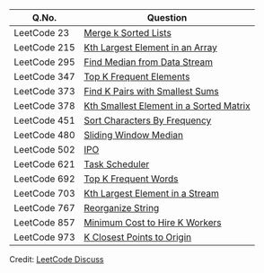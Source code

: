| Q.No. | Question |
| --- | --- |
| LeetCode 23 | [Merge k Sorted Lists](https://grid47.xyz/posts/leetcode-3329-count-substrings-with-k-frequency-characters-ii-solution/) |
| LeetCode 215 | [Kth Largest Element in an Array](https://grid47.xyz/posts/leetcode-3329-count-substrings-with-k-frequency-characters-ii-solution/) |
| LeetCode 295 | [Find Median from Data Stream](https://grid47.xyz/posts/leetcode-3329-count-substrings-with-k-frequency-characters-ii-solution/) |
| LeetCode 347 | [Top K Frequent Elements](https://grid47.xyz/posts/leetcode-3329-count-substrings-with-k-frequency-characters-ii-solution/) |
| LeetCode 373 | [Find K Pairs with Smallest Sums](https://grid47.xyz/posts/leetcode-3329-count-substrings-with-k-frequency-characters-ii-solution/) |
| LeetCode 378 | [Kth Smallest Element in a Sorted Matrix](https://grid47.xyz/posts/leetcode-3329-count-substrings-with-k-frequency-characters-ii-solution/) |
| LeetCode 451 | [Sort Characters By Frequency](https://grid47.xyz/posts/leetcode-3329-count-substrings-with-k-frequency-characters-ii-solution/) |
| LeetCode 480 | [Sliding Window Median](https://grid47.xyz/posts/leetcode-3329-count-substrings-with-k-frequency-characters-ii-solution/) |
| LeetCode 502 | [IPO](https://grid47.xyz/posts/leetcode-3329-count-substrings-with-k-frequency-characters-ii-solution/) |
| LeetCode 621 | [Task Scheduler](https://grid47.xyz/posts/leetcode-3329-count-substrings-with-k-frequency-characters-ii-solution/) |
| LeetCode 692 | [Top K Frequent Words](https://grid47.xyz/posts/leetcode-3329-count-substrings-with-k-frequency-characters-ii-solution/) |
| LeetCode 703 | [Kth Largest Element in a Stream](https://grid47.xyz/posts/leetcode-3329-count-substrings-with-k-frequency-characters-ii-solution/) |
| LeetCode 767 | [Reorganize String](https://grid47.xyz/posts/leetcode-3329-count-substrings-with-k-frequency-characters-ii-solution/) |
| LeetCode 857 | [Minimum Cost to Hire K Workers](https://grid47.xyz/posts/leetcode-3329-count-substrings-with-k-frequency-characters-ii-solution/) |
| LeetCode 973 | [K Closest Points to Origin](https://grid47.xyz/posts/leetcode-3329-count-substrings-with-k-frequency-characters-ii-solution/) |

Credit: [LeetCode Discuss](https://leetcode.com/discuss/general-discussion/1127238/master-heap-by-solving-23-questions-in-4-patterns-category)

